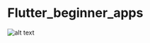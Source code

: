 # Flutter_beginner_apps

![alt text](file:///home/olkay/Downloads/Ekran%20g%C3%B6r%C3%BCnt%C3%BCs%C3%BC%202022-12-08%20213642.png)
